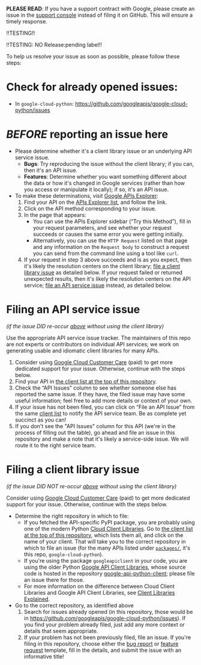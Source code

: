 **PLEASE READ**: If you have a support contract with Google, please create an issue in the [support console](https://cloud.google.com/support/) instead of filing it on GitHub. This will ensure a timely response.

!!TESTING!!

!!TESTING: NO Release:pending label!!

To help us resolve your issue as soon as possible, please follow these steps:


<a id="org49b5b6e"></a>

# Check for already opened issues:

-   In `google-cloud-python`: <https://github.com/googleapis/google-cloud-python/issues>


<a id="orge74b7aa"></a>

# *BEFORE* reporting an issue here

-   Please determine whether it's a client library issue or an underlying API service issue.
    -   **Bugs**: Try reproducing the issue without the client library; if you can, then it's an API issue.
    -   **Features**: Determine whether you want something different about the data or how it's changed in Google services (rather than how you access or manipulate it locally); if so, it's an API issue.
-   To make these determinations, visit [Google APIs Explorer](https://developers.google.com/apis-explorer):
    1.  Find your API on the [APIs Explorer list](https://developers.google.com/apis-explorer), and follow the link.
    2.  Click on the API method corresponding to your issue.
    3.  In the page that appears:
        -   You can use the APIs Explorer sidebar (“Try this Method”), fill in your request parameters, and see whether your request succeeds or causes the same error you were getting initially.
        -   Alternatively, you can use the `HTTP Request` listed on that page and any information on the `Request body` to construct a request you can send from the command line using a tool like `curl`.
    4.  If your request in step 3 above succeeds and is as you expect, then it's likely the resolution centers on the client library; [file a client library issue](#orge13c134) as detailed below. If your request failed or returned unexpected results, then it's likely the resolution centers on the API service; [file an API service issue](#orgb8af98c) instead, as detailed below.


<a id="orgb8af98c"></a>

# Filing an API service issue

*(if the issue DID re-occur [above](#orge74b7aa) without using the client library)*

Use the appropriate API service issue tracker. The maintainers of this repo are not experts or contributors on individual API services; we work on generating usable and idiomatic client libraries for many APIs.

1.  Consider using [Google Cloud Customer Care](https://cloud.google.com/support/?hl=en) (paid) to get more dedicated support for your issue. Otherwise, continue with the steps below.
2.  Find your API in [the client list at the top of this repository](https://github.com/googleapis/google-cloud-python/tree/main?tab=readme-ov-file#libraries).
3.  Check the “API Issues” column to see whether someone else has reported the same issue. If they have, the filed issue may have some useful information; feel free to add more details or context of your own.
4.  If your issue has not been filed, you can click on “File an API Issue” from the same [client list](https://github.com/googleapis/google-cloud-python/tree/main?tab=readme-ov-file#libraries) to notify the API service team. Be as complete yet succinct as you can!
5.  If you don't see the "API Issues" column for this API (we're in the process of filling out the table), go ahead and file an issue in this repository and make a note that it's likely a service-side issue.  We will route it to the right service team.


<a id="orge13c134"></a>

# Filing a client library issue

*(if the issue DID NOT re-occur [above](#orge74b7aa) without using the client library)*

Consider using [Google Cloud Customer Care](https://cloud.google.com/support/?hl=en) (paid) to get more dedicated support for your issue. Otherwise, continue with the steps below.

-   Determine the right repository in which to file:
    -   If you fetched the API-specific PyPI package, you are probably using one of the modern Python [Cloud Client Libraries](https://cloud.google.com/apis/docs/cloud-client-libraries). Go to  [the client list at the top of this repository](https://github.com/googleapis/google-cloud-python/tree/main?tab=readme-ov-file#libraries), which lists them all, and click on the name of your client. That will take you to the correct repository in which to file an issue (for the many APIs listed under [`packages/`](https://github.com/googleapis/google-cloud-python/tree/main/packages), it's this repo, `google-cloud-python`).
    -   If you're using the package `googleapiclient` in your code, you are using the older Python [Google API Client Libraries](https://developers.google.com/api-client-library/), whose source code is hosted in the repository [google-api-python-client](https://github.com/googleapis/google-api-python-client); please file an issue there for those.
    -   For more information on the difference between Cloud Client Libraries and Google API Client Libraries, see [Client Libraries Explained](https://cloud.google.com/apis/docs/client-libraries-explained).
-   Go to the correct repository, as identified above
    1.  Search for issues already opened (in this repository, those would be in <https://github.com/googleapis/google-cloud-python/issues>). If you find your problem already filed, just add any more context or details that seem appropriate.
    2.  If your problem has not been previously filed, file an issue. If you're filing  in this repository, choose either the [bug report](https://github.com/googleapis/google-cloud-python/issues/new?template=bug_report.yaml) or [feature request](https://github.com/googleapis/google-cloud-python/issues/new?template=feature_request.yaml) template, fill in the details, and submit the issue with an informative title!

